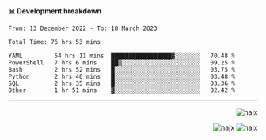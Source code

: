 <b>📊 Development breakdown</b>
<!--START_SECTION:waka-->

```text
From: 13 December 2022 - To: 18 March 2023

Total Time: 76 hrs 53 mins

YAML         54 hrs 11 mins  █████████████████▓░░░░░░░   70.48 %
PowerShell   7 hrs 6 mins    ██▒░░░░░░░░░░░░░░░░░░░░░░   09.25 %
Bash         2 hrs 52 mins   █░░░░░░░░░░░░░░░░░░░░░░░░   03.75 %
Python       2 hrs 40 mins   █░░░░░░░░░░░░░░░░░░░░░░░░   03.48 %
SQL          2 hrs 35 mins   █░░░░░░░░░░░░░░░░░░░░░░░░   03.36 %
Other        1 hr 51 mins    ▓░░░░░░░░░░░░░░░░░░░░░░░░   02.42 %
```

<!--END_SECTION:waka-->
-----
<p align="right">
  <img src="https://komarev.com/ghpvc/?username=najx&label=GitHub%20Profile%20Views&color=yellow&style=flat" alt="najx" />
</p align="center">
<p align="right">
  <a href="https://www.linkedin.com/in/abdx"><img src="https://img.shields.io/badge/LinkedIn--_.svg?style=social&logo=linkedin" alt="najx"></a>
  <a href="https://stackoverflow.com/users/19588110/najim-abdelmoula"><img src="https://img.shields.io/badge/Stack Overflow--_.svg?style=social&logo=stackoverflow" alt="najx"></a>
</p align="center">
